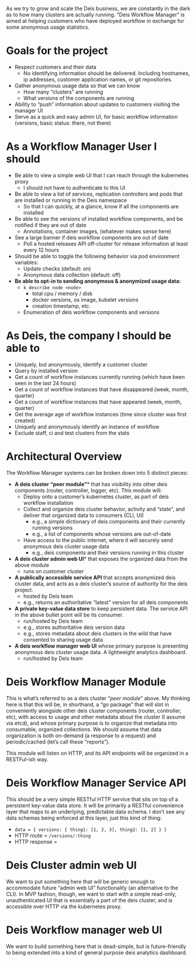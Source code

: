 As we try to grow and scale the Deis business, we are constantly in the dark as to how many clusters are actually running. “Deis Workflow Manager” is aimed at helping customers who have deployed workflow in exchange for some anonymous usage statistics.

# Goals for the project

- Respect customers and their data
  - No identifying information should be delivered. Including hostnames, ip addresses, customer application names, or git repositories.
- Gather anonymous usage data so that we can know
  - How many “clusters” are running
  - What versions of the components are running
- Ability to “push” information about updates to customers visiting the manager UI
- Serve as a quick and easy admin UI, for basic workflow information (versions, basic status: there, not there)

# As a Workflow Manager User I should

- Be able to view a simple web UI that I can reach through the kubernetes proxy
  - I should not have to authenticate to this UI
- Be able to view a list of services, replication controllers and pods that are installed or running in the Deis namespace
  - So that I can quickly, at a glance, know if all the components are installed
- Be able to see the versions of installed workflow components, and be notified if they are out of date
  - Annotations, container images, (whatever makes sense here)
- See a large banner if deis workflow components are out of date
  - Poll a hosted releases API off-cluster for release information at least every 12 hours
- Should be able to toggle the following behavior via pod environment variables:
  - Update checks (default: on)
  - Anonymous data collection (default: off)
- **Be able to opt-in to sending anonymous & anonymized usage data:**
  - `k describe node <node>`
    - total cpu / memory / disk
    - docker versions, os image, kubelet versions
    - creation timestamp, etc.
  - Enumeration of deis workflow components and versions

# As Deis, the company I should be able to

- Uniquely, but anonymously, identify a customer cluster
- Query by installed version
- Get a count of workflow instances currently running (which have been seen in the last 24 hours)
- Get a count of workflow instances that have disappeared (week, month, quarter)
- Get a count of workflow instances that have appeared (week, month, quarter)
- Get the average age of workflow instances (time since cluster was first created)
- Uniquely and anonymously identify an instance of workflow
- Exclude staff, ci and test clusters from the stats

# Architectural Overview

The Workflow Manager systems can be broken down into 5 distinct pieces:

- **A deis cluster “peer module”*** that has visibility into other deis components (router, controller, logger, etc). This module will:
  - Deploy onto a customer’s kubernetes cluster, as part of deis workflow installation
  - Collect and organize deis cluster behavior, activity and  “state”, and deliver that organized data to consumers (CLI, UI)
    - e.g., a simple dictionary of deis components and their currently running versions
    - e.g., a list of components whose versions are out-of-date
  - Have access to the public internet, where it will securely send anonymous deis cluster usage data
    - e.g., deis components and their versions running in this cluster
- **A deis cluster admin web UI*** that exposes the organized data from the above module
  - runs on customer cluster
- **A publically accessible service API** that accepts anonymized deis cluster data, and acts as a deis cluster’s source of authority for the deis project.
  - hosted by Deis team
  - e.g., returns an authoritative “latest” version for all deis components
- **A private key-value data store** to keep persistent data. The service API in the above bullet point will be its consumer.
  - run/hosted by Deis team
  - e.g., stores authoritative deis version data
  - e.g., stores metadata about deis clusters in the wild that have consented to sharing usage data
- **A deis workflow manager web UI** whose primary purpose is presenting anonymous deis cluster usage data. A lightweight analytics dashboard.
  - run/hosted by Deis team

# Deis Workflow Manager Module

This is what’s referred to as a deis cluster “_peer module_” above. My thinking here is that this will be, in shorthand, a “go package” that will slot in conveniently alongside other deis cluster components (router, controller, etc), with access to usage and other metadata about the cluster (I assume via etcd), and whose primary purpose is to organize that metadata into consumable, organized collections. We should assume that data organization is both on-demand (a response to a request) and periodic/cached (let’s call these “reports”).

This module will listen on HTTP, and its API endpoints will be organized in a RESTFul-ish way.

# Deis Workflow Manager Service API

This should be a very simple RESTful HTTP service that sits on top of a persistent key-value data store. It will be primarily a RESTful convenience layer that maps to an underlying, predictable data schema. I don’t see any data schemas being enforced at this layer, just this kind of thing:

- `data = { versions: { thing1: [1, 2, 3], thing2: [1, 2] } }`
- HTTP route = `/versions/:thing`
- HTTP response = <a JSON array>


# Deis Cluster admin web UI

We want to put something here that will be generic enough to accommodate future “admin web UI” functionality (an alternative to the CLI). In MVP fashion, though, we want to start with a simple read-only, unauthenticated UI that is essentially a part of the deis cluster, and is accessible over HTTP via the kubernetes proxy.

# Deis Workflow manager web UI

We want to build something here that is dead-simple, but is future-friendly to being extended into a kind of general purpose deis analytics dashboard.
